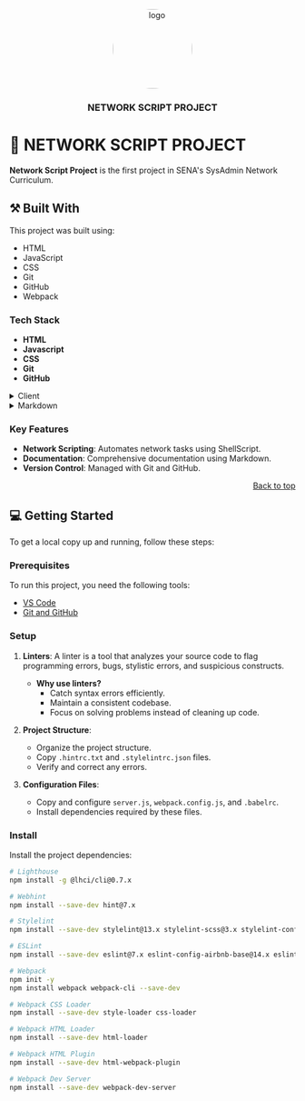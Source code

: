 <a name="readme-top"></a>

<div align="center">
  <img src="logo.png" alt="logo" width="140" height="auto" style="border-radius:50%" />
  <br/>
  <h3><b>NETWORK SCRIPT PROJECT</b></h3>
</div>

# 📖 NETWORK SCRIPT PROJECT <a name="about-project"></a>

**Network Script Project** is the first project in SENA's SysAdmin Network Curriculum.

## ⚒️ Built With <a name="built-with"></a>

This project was built using:
- HTML
- JavaScript
- CSS
- Git
- GitHub
- Webpack

### Tech Stack <a name="tech-stack"></a>

- **HTML**
- **Javascript**
- **CSS**
- **Git**
- **GitHub**

<details>
  <summary>Client</summary>
  <ul>
    <li><a href="https://developer.mozilla.org/es/docs/Web/HTML">HTML</a></li>
  </ul>
</details>

<details>
  <summary>Markdown</summary>
  <ul>
    <li><a href="https://markdown.es/sintaxis-markdown/">Markdown</a></li>
  </ul>
</details>

### Key Features <a name="key-features"></a>

- **Network Scripting**: Automates network tasks using ShellScript.
- **Documentation**: Comprehensive documentation using Markdown.
- **Version Control**: Managed with Git and GitHub.

<p align="right"><a href="#readme-top">Back to top</a></p>

## 💻 Getting Started <a name="getting-started"></a>

To get a local copy up and running, follow these steps:

### Prerequisites

To run this project, you need the following tools:
- [VS Code](https://code.visualstudio.com/)
- [Git and GitHub](https://github.com/)

### Setup

1. **Linters**: A linter is a tool that analyzes your source code to flag programming errors, bugs, stylistic errors, and suspicious constructs.
   - **Why use linters?**
     - Catch syntax errors efficiently.
     - Maintain a consistent codebase.
     - Focus on solving problems instead of cleaning up code.

2. **Project Structure**:
   - Organize the project structure.
   - Copy `.hintrc.txt` and `.stylelintrc.json` files.
   - Verify and correct any errors.

3. **Configuration Files**:
   - Copy and configure `server.js`, `webpack.config.js`, and `.babelrc`.
   - Install dependencies required by these files.

### Install

Install the project dependencies:

```bash
# Lighthouse
npm install -g @lhci/cli@0.7.x

# Webhint
npm install --save-dev hint@7.x

# Stylelint
npm install --save-dev stylelint@13.x stylelint-scss@3.x stylelint-config-standard@21.x stylelint-csstree-validator@1.x

# ESLint
npm install --save-dev eslint@7.x eslint-config-airbnb-base@14.x eslint-plugin-import@2.x babel-eslint@10.x

# Webpack
npm init -y
npm install webpack webpack-cli --save-dev

# Webpack CSS Loader
npm install --save-dev style-loader css-loader

# Webpack HTML Loader
npm install --save-dev html-loader

# Webpack HTML Plugin
npm install --save-dev html-webpack-plugin

# Webpack Dev Server
npm install --save-dev webpack-dev-server

